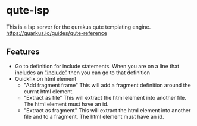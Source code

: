# qute-lsp

This is a lsp server for the qurakus qute templating engine. https://quarkus.io/guides/qute-reference

## Features
 - Go to definition for include statements. When you are on a line that includes an ["include"](https://quarkus.io/guides/qute-reference#include_helper) then you can go to that definition
 - Quickfix on html element
   - "Add fragment frame" This will add a fragment definition around the currnt html element.
   - "Extract as file" This will extract the html element into another file. The html element must have an id.
   - "Extract as fragment" This will extract the html element into another file and to a fragment. The html element must have an id.
